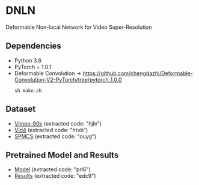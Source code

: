 # DNLN
Deformable Non-local Network for Video Super-Resolution

## Dependencies
* Python 3.6
* PyTorch = 1.0.1
* Deformable Convolution -> https://github.com/chengdazhi/Deformable-Convolution-V2-PyTorch/tree/pytorch_1.0.0
  ```Shell
  sh make.sh
  ```

## Dataset
* [Vimeo-90k](https://pan.baidu.com/s/1WdQTorJmzAdRgh8sS7B3bw)     (extracted code: "hjle")
* [Vid4](https://pan.baidu.com/s/1XG94zpYsXX5nh0x1oAfF9g)     (extracted code: "htvb")
* [SPMCS](https://pan.baidu.com/s/1eW5dc0-K8NPmsDen-W71LA)     (extracted code: "ouyg")

## Pretrained Model and Results
* [Model](https://pan.baidu.com/s/19mJk6hhNBFbIrgAkTV2hrw)     (extracted code: "prl6")
* [Results](https://pan.baidu.com/s/1EENItA20La5P6aVZmybpTg)     (extracted code: "edc9")
